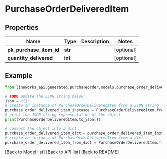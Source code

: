 # PurchaseOrderDeliveredItem


## Properties

Name | Type | Description | Notes
------------ | ------------- | ------------- | -------------
**pk_purchase_item_id** | **str** |  | [optional] 
**quantity_delivered** | **int** |  | [optional] 

## Example

```python
from linnworks_api.generated.purchaseorder.models.purchase_order_delivered_item import PurchaseOrderDeliveredItem

# TODO update the JSON string below
json = "{}"
# create an instance of PurchaseOrderDeliveredItem from a JSON string
purchase_order_delivered_item_instance = PurchaseOrderDeliveredItem.from_json(json)
# print the JSON string representation of the object
print(PurchaseOrderDeliveredItem.to_json())

# convert the object into a dict
purchase_order_delivered_item_dict = purchase_order_delivered_item_instance.to_dict()
# create an instance of PurchaseOrderDeliveredItem from a dict
purchase_order_delivered_item_from_dict = PurchaseOrderDeliveredItem.from_dict(purchase_order_delivered_item_dict)
```
[[Back to Model list]](../README.md#documentation-for-models) [[Back to API list]](../README.md#documentation-for-api-endpoints) [[Back to README]](../README.md)


